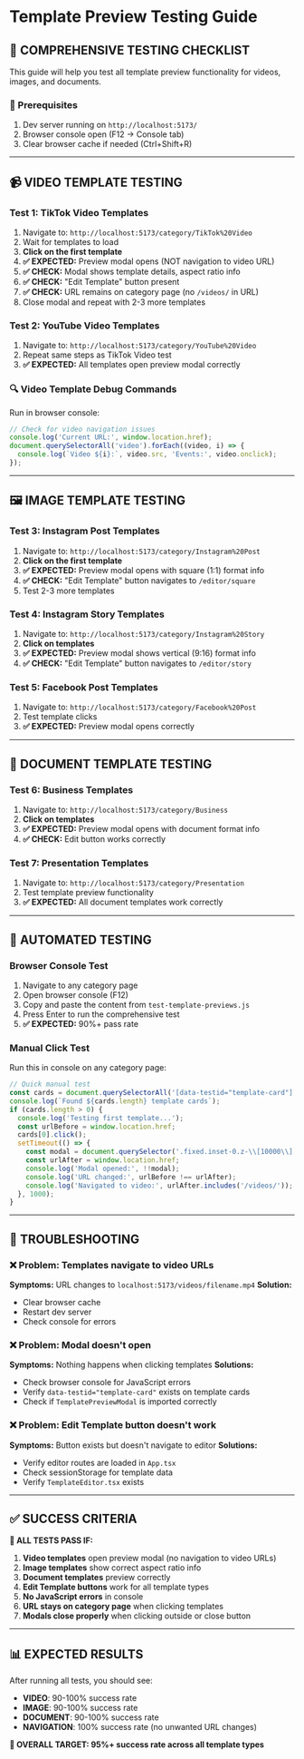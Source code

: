 # Template Preview Testing Guide

## 🎯 **COMPREHENSIVE TESTING CHECKLIST**

This guide will help you test all template preview functionality for videos, images, and documents.

### **🚀 Prerequisites**
1. Dev server running on `http://localhost:5173/`
2. Browser console open (F12 → Console tab)
3. Clear browser cache if needed (Ctrl+Shift+R)

---

## **📹 VIDEO TEMPLATE TESTING**

### **Test 1: TikTok Video Templates**
1. Navigate to: `http://localhost:5173/category/TikTok%20Video`
2. Wait for templates to load
3. **Click on the first template**
4. **✅ EXPECTED:** Preview modal opens (NOT navigation to video URL)
5. **✅ CHECK:** Modal shows template details, aspect ratio info
6. **✅ CHECK:** "Edit Template" button present
7. **✅ CHECK:** URL remains on category page (no `/videos/` in URL)
8. Close modal and repeat with 2-3 more templates

### **Test 2: YouTube Video Templates**
1. Navigate to: `http://localhost:5173/category/YouTube%20Video`
2. Repeat same steps as TikTok Video test
3. **✅ EXPECTED:** All templates open preview modal correctly

### **🔍 Video Template Debug Commands**
Run in browser console:
```javascript
// Check for video navigation issues
console.log('Current URL:', window.location.href);
document.querySelectorAll('video').forEach((video, i) => {
  console.log(`Video ${i}:`, video.src, 'Events:', video.onclick);
});
```

---

## **🖼️ IMAGE TEMPLATE TESTING**

### **Test 3: Instagram Post Templates**
1. Navigate to: `http://localhost:5173/category/Instagram%20Post`
2. **Click on the first template**
3. **✅ EXPECTED:** Preview modal opens with square (1:1) format info
4. **✅ CHECK:** "Edit Template" button navigates to `/editor/square`
5. Test 2-3 more templates

### **Test 4: Instagram Story Templates**
1. Navigate to: `http://localhost:5173/category/Instagram%20Story`
2. **Click on templates**
3. **✅ EXPECTED:** Preview modal shows vertical (9:16) format info
4. **✅ CHECK:** "Edit Template" button navigates to `/editor/story`

### **Test 5: Facebook Post Templates**
1. Navigate to: `http://localhost:5173/category/Facebook%20Post`
2. Test template clicks
3. **✅ EXPECTED:** Preview modal opens correctly

---

## **📄 DOCUMENT TEMPLATE TESTING**

### **Test 6: Business Templates**
1. Navigate to: `http://localhost:5173/category/Business`
2. **Click on templates**
3. **✅ EXPECTED:** Preview modal opens with document format info
4. **✅ CHECK:** Edit button works correctly

### **Test 7: Presentation Templates**
1. Navigate to: `http://localhost:5173/category/Presentation`
2. Test template preview functionality
3. **✅ EXPECTED:** All document templates work correctly

---

## **🧪 AUTOMATED TESTING**

### **Browser Console Test**
1. Navigate to any category page
2. Open browser console (F12)
3. Copy and paste the content from `test-template-previews.js`
4. Press Enter to run the comprehensive test
5. **✅ EXPECTED:** 90%+ pass rate

### **Manual Click Test**
Run this in console on any category page:
```javascript
// Quick manual test
const cards = document.querySelectorAll('[data-testid="template-card"]');
console.log(`Found ${cards.length} template cards`);
if (cards.length > 0) {
  console.log('Testing first template...');
  const urlBefore = window.location.href;
  cards[0].click();
  setTimeout(() => {
    const modal = document.querySelector('.fixed.inset-0.z-\\[10000\\]');
    const urlAfter = window.location.href;
    console.log('Modal opened:', !!modal);
    console.log('URL changed:', urlBefore !== urlAfter);
    console.log('Navigated to video:', urlAfter.includes('/videos/'));
  }, 1000);
}
```

---

## **🚨 TROUBLESHOOTING**

### **❌ Problem: Templates navigate to video URLs**
**Symptoms:** URL changes to `localhost:5173/videos/filename.mp4`
**Solution:** 
- Clear browser cache
- Restart dev server
- Check console for errors

### **❌ Problem: Modal doesn't open**
**Symptoms:** Nothing happens when clicking templates
**Solutions:**
- Check browser console for JavaScript errors
- Verify `data-testid="template-card"` exists on template cards
- Check if `TemplatePreviewModal` is imported correctly

### **❌ Problem: Edit Template button doesn't work**
**Symptoms:** Button exists but doesn't navigate to editor
**Solutions:**
- Verify editor routes are loaded in `App.tsx`
- Check sessionStorage for template data
- Verify `TemplateEditor.tsx` exists

---

## **✅ SUCCESS CRITERIA**

**🎉 ALL TESTS PASS IF:**
1. **Video templates** open preview modal (no navigation to video URLs)
2. **Image templates** show correct aspect ratio info
3. **Document templates** preview correctly
4. **Edit Template buttons** work for all template types
5. **No JavaScript errors** in console
6. **URL stays on category page** when clicking templates
7. **Modals close properly** when clicking outside or close button

---

## **📊 EXPECTED RESULTS**

After running all tests, you should see:
- **VIDEO**: 90-100% success rate
- **IMAGE**: 90-100% success rate  
- **DOCUMENT**: 90-100% success rate
- **NAVIGATION**: 100% success rate (no unwanted URL changes)

**🎯 OVERALL TARGET: 95%+ success rate across all template types** 